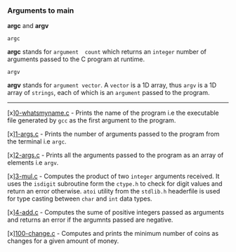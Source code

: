 ### Arguments to main

**argc** and **argv**

`argc
`

**argc** stands for `argument  count` which returns an `integer` number of arguments passed to the C program at runtime.

`argv`

**argv** stands for `argument vector`. A `vector` is a 1D array, thus `argv` is a 1D array of `strings`, each of which is an `argument` passed to the program.

---

[x][0-whatsmyname.c](0-whatsmyname.c) - Prints the name of the program i.e the executable file generated by `gcc` as the first argument to the program.

[x][1-args.c](1-args.c) - Prints the number of arguments passed to the program from the terminal i.e `argc`.

[x][2-args.c](2-args.c) - Prints all the arguments passed to the program as an array of elements i.e `argv`.

[x][3-mul.c](3-mul.c) - Computes the product of two `integer` arguments received. It uses the `isdigit` subroutine form the `ctype.h` to check for digit values and return an error otherwise. `atoi` utility from the `stdlib.h` headerfile is used for type casting between `char` and `int` data types.

[x][4-add.c](4-add.c) - Computes the sume of positive integers passed as arguments and returns an error if the argumnts passed are negative.

[x][100-change.c](100-change.c) - Computes and prints the minimum number of coins as changes for a given amount of money.
